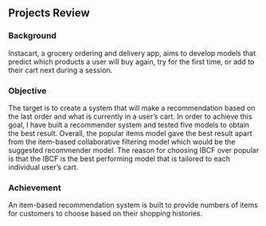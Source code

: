 ## Projects Review

### Background
Instacart, a grocery ordering and delivery app, aims to develop models that predict which products a user will buy again, try for the first time, or add to their cart next during a session. 

### Objective
The target is to create a system that will make a recommendation based on the last order and what is currently in a user’s cart. In order to achieve this goal, I have built a recommender system and tested five models to obtain the best result. Overall, the popular items model gave the best result apart from the item-based collaborative filtering model which would be the suggested recommender model. The reason for choosing IBCF over popular is that the IBCF is the best performing model that is tailored to each individual user’s cart.

### Achievement
An item-based recommendation system is built to provide numbers of items for customers to choose based on their shopping histories.
